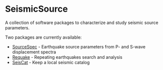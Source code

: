# SeismicSource

A collection of software packages to characterize and study seismic source parameters.

Two packages are currently available:

- [SourceSpec](https://github.com/SeismicSource/sourcespec) - Earthquake source parameters from P- and S-wave displacement spectra
- [Requake](https://github.com/SeismicSource/requake) - Repeating earthquakes search and analysis
- [SeisCat](https://github.com/SeismicSource/seiscat) - Keep a local seismic catalog

